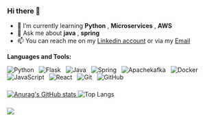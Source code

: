 ### Hi there 👋


<!--
**AbdelYsf/AbdelYsf** is a ✨ _special_ ✨ repository because its `README.md` (this file) appears on your GitHub profile.

Here are some ideas to get you started:-->

- 🌱 I’m currently learning **Python** , **Microservices** , **AWS**
- 💬 Ask me about **java** , **spring**
- 📫 You can reach me on my [Linkedin account](https://www.linkedin.com/in/abdelysf/) or via my [Email](abdel.ysf@gmail.com)


**Languages and Tools:** 

![Python](https://img.shields.io/badge/-Python-black?logo=Python&style=social)&nbsp;&nbsp;
![Flask](https://img.shields.io/badge/-Flask-black?logo=Flask&style=social)&nbsp;&nbsp;
![Java](https://img.shields.io/badge/-Java-black?logo=java&style=social)&nbsp;&nbsp;
![Spring](https://img.shields.io/badge/-Spring%20Framework-black?logo=spring&style=social)&nbsp;&nbsp;
![Apachekafka](https://img.shields.io/badge/-Apachekafka-black?logo=Apachekafka&style=social)&nbsp;&nbsp;
![Docker](https://img.shields.io/badge/-Docker-black?logo=Docker&style=social)&nbsp;&nbsp;
![JavaScript](https://img.shields.io/badge/-JavaScript-black?logo=javascript&style=social)&nbsp;&nbsp;
![React](https://img.shields.io/badge/-React-black?logo=React&style=social)&nbsp;&nbsp;
![Git](https://img.shields.io/badge/-Git-black?logo=git&style=social)&nbsp;&nbsp;
![GitHub](https://img.shields.io/badge/-GitHub-black?logo=github&style=social)&nbsp;&nbsp;



###
[![Anurag's GitHub stats](https://github-readme-stats.vercel.app/api?username=AbdelYsf&hide=prs,issues&show_icons=true)
](https://github.com/anuraghazra/github-readme-stats)
![Top Langs](https://github-readme-stats.vercel.app/api/top-langs/?username=rusty-sj&hide=TeX&layout=compact)

###

![](https://komarev.com/ghpvc/?username=AbdelYsf) 



